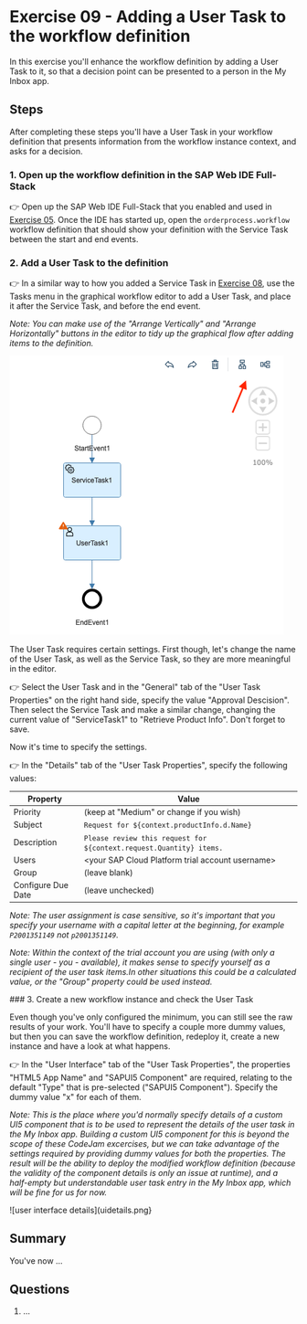 # Exercise 09 - Adding a User Task to the workflow definition

In this exercise you'll enhance the workflow definition by adding a User Task to it, so that a decision point can be presented to a person in the My Inbox app.

## Steps

After completing these steps you'll have a User Task in your workflow definition that presents information from the workflow instance context, and asks for a decision.

### 1. Open up the workflow definition in the SAP Web IDE Full-Stack

:point_right: Open up the SAP Web IDE Full-Stack that you enabled and used in [Exercise 05](../05). Once the IDE has started up, open the `orderprocess.workflow` workflow definition that should show your definition with the Service Task between the start and end events.

### 2. Add a User Task to the definition

:point_right: In a similar way to how you added a Service Task in [Exercise 08](../08/),  use the Tasks menu in the graphical workflow editor to add a User Task, and place it after the Service Task, and before the end event.

_Note: You can make use of the "Arrange Vertically" and "Arrange Horizontally" buttons in the editor to tidy up the graphical flow after adding items to the definition._

![arrangement buttons](arrangementbuttons.png)

The User Task requires certain settings. First though, let's change the name of the User Task, as well as the Service Task, so they are more meaningful in the editor.

:point_right: Select the User Task and in the "General" tab of the "User Task Properties" on the right hand side, specify the value "Approval Descision". Then select the Service Task and make a similar change, changing the current value of "ServiceTask1" to "Retrieve Product Info". Don't forget to save.

Now it's time to specify the settings.

:point_right: In the "Details" tab of the "User Task Properties", specify the following values:

| Property     | Value          |
| ------------ | -------------- |
| Priority     | (keep at "Medium" or change if you wish) |
| Subject      | `Request for ${context.productInfo.d.Name}` |
| Description  | `Please review this request for ${context.request.Quantity} items.` |
| Users        | \<your SAP Cloud Platform trial account username\> |
| Group        | (leave blank)  |
| Configure Due Date | (leave unchecked) |

_Note: The user assignment is case sensitive, so it's important that you specify your username with a capital letter at the beginning, for example `P2001351149` not `p2001351149`._

_Note: Within the context of the trial account you are using (with only a single user - you - available), it makes sense to specify yourself as a recipient of the user task items.In other situations this could be a calculated value, or the "Group" property could be used instead._

### 3. Create a new workflow instance and check the User Task

Even though you've only configured the minimum, you can still see the raw results of your work. You'll have to specify a couple more dummy values, but then you can save the workflow definition, redeploy it, create a new instance and have a look at what happens.

:point_right: In the "User Interface" tab of the "User Task Properties", the properties "HTML5 App Name" and "SAPUI5 Component" are required, relating to the default "Type" that is pre-selected ("SAPUI5 Component"). Specify the dummy value "x" for each of them.

_Note: This is the place where you'd normally specify details of a custom UI5 component that is to be used to represent the details of the user task in the My Inbox app. Building a custom UI5 component for this is beyond the scope of these CodeJam excercises, but we can take advantage of the settings required by providing dummy values for both the properties. The result will be the ability to deploy the modified workflow definition (because the validity of the component details is only an issue at runtime), and a half-empty but understandable user task entry in the My Inbox app, which will be fine for us for now._

![user interface details](uidetails.png}

## Summary

You've now ...

## Questions

1. ...

